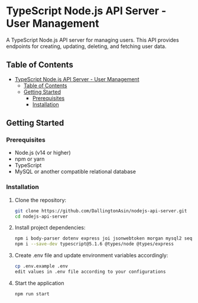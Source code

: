 # TypeScript Node.js API Server - User Management

A TypeScript Node.js API server for managing users. This API provides endpoints for creating, updating, deleting, and fetching user data.

## Table of Contents

- [TypeScript Node.js API Server - User Management](#typescript-nodejs-api-server---user-management)
  - [Table of Contents](#table-of-contents)
  - [Getting Started](#getting-started)
    - [Prerequisites](#prerequisites)
    - [Installation](#installation)

## Getting Started

### Prerequisites

- Node.js (v14 or higher)
- npm or yarn
- TypeScript
- MySQL or another compatible relational database

### Installation

1. Clone the repository:
   ```sh
   git clone https://github.com/DallingtonAsin/nodejs-api-server.git
   cd nodejs-api-server

2. Install project dependencies:
   ```sh
   npm i body-parser dotenv express joi jsonwebtoken morgan mysql2 sequelize bcrypt
   npm i --save-dev typescript@5.1.6 @types/node @types/express

3. Create .env file and update environment variables accordingly:
   ```sh
   cp .env.example .env
   edit values in .env file according to your configurations

4. Start the application
   ```sh
   npm run start
   
